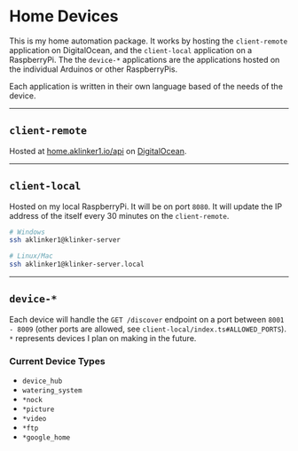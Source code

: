 # Home Devices

This is my home automation package. It works by hosting the `client-remote` application on DigitalOcean, and the `client-local` application on a RaspberryPi. The the `device-*` applications are the applications hosted on the individual Arduinos or other RaspberryPis.

Each application is written in their own language based of the needs of the device.

---

## `client-remote`

Hosted at [home.aklinker1.io/api](https://home.aklinker1.io/) on [DigitalOcean](https://cloud.digitalocean.com/projects/3ce00a30-d44a-457e-8dad-7ae2a07bbd3c/resources?i=73cb25).

---

## `client-local`

Hosted on my local RaspberryPi. It will be on port `8080`. It will update the IP address of the itself every 30 minutes on the `client-remote`.

```bash
# Windows
ssh aklinker1@klinker-server

# Linux/Mac
ssh aklinker1@klinker-server.local
```

---

## `device-*`

Each device will handle the `GET /discover` endpoint on a port between `8001 - 8009` (other ports are allowed, see `client-local/index.ts#ALLOWED_PORTS`). `*` represents devices I plan on making in the future.

### Current Device Types

- `device_hub`
- `watering_system`
- `*nock`
- `*picture`
- `*video`
- `*ftp`
- `*google_home`
